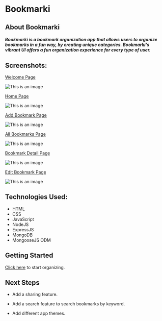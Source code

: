 # Bookmarki
## About Bookmarki
##### Bookmarki is a bookmark organization app that allows users to organize bookmarks in a fun way, by creating unique categories. Bookmarki's vibrant UI offers a fun organization experience for every type of user. 
<p></p>

## Screenshots:
[Welcome Page](https://i.imgur.com/3unLzSo.png)
<p></p>

![This is an image](https://i.imgur.com/3unLzSo.png)
<p></p>

[Home Page](https://i.imgur.com/lfkkaDs.png)
<p></p>

![This is an image](https://i.imgur.com/lfkkaDs.png)
<p></p>

[Add Bookmark Page](https://i.imgur.com/bUBiRYB.png)
<p></p>

![This is an image](https://i.imgur.com/bUBiRYB.png)
<p></p>

[All Bookmarks Page](https://i.imgur.com/Og6nFTY.png)
<p></p>

![This is an image](https://i.imgur.com/Og6nFTY.png)
<p></p>

[Bookmark Detail Page](https://i.imgur.com/iJg0XEi.png)
<p></p>

![This is an image](https://i.imgur.com/iJg0XEi.png)
<p></p>

[Edit Bookmark Page](https://i.imgur.com/nLbAoTl.png)
<p></p>

![This is an image](https://i.imgur.com/nLbAoTl.png)
<p></p>

## Technologies Used: 
- HTML
- CSS
- JavaScript
- NodeJS
- ExpressJS
- MongoDB 
- MongooseJS ODM 
<p></p>

## Getting Started
[Click here](https://bookmarki.herokuapp.com/) to start organizing. 
<p></p>

## Next Steps 
- Add a sharing feature.
<p></p>

- Add a search feature to search bookmarks by keyword.
<p></p>

- Add different app themes. 